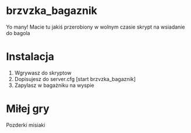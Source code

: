 # brzvzka_bagaznik

Yo many! Macie tu jakiś przerobiony w wolnym czasie skrypt na wsiadanie do bagola

# Instalacja

1. Wgrywasz do skryptow
2. Dopisujesz do server.cfg
   [start brzvzka_bagaznik]
3. Zapylasz w bagażniku na wyspie

# Miłej gry
Pozderki misiaki

